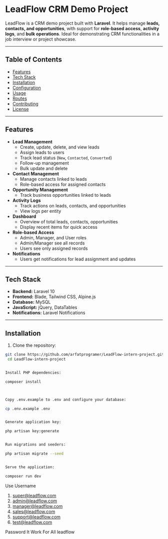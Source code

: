 # LeadFlow CRM Demo Project

LeadFlow is a CRM demo project built with **Laravel**. It helps manage **leads, contacts, and opportunities**, with support for **role-based access**, **activity logs**, and **bulk operations**. Ideal for demonstrating CRM functionalities in a job interview or project showcase.

---

## Table of Contents

- [Features](#features)
- [Tech Stack](#tech-stack)
- [Installation](#installation)
- [Configuration](#configuration)
- [Usage](#usage)
- [Routes](#routes)
- [Contributing](#contributing)
- [License](#license)

---

## Features

- **Lead Management**
  - Create, update, delete, and view leads
  - Assign leads to users
  - Track lead status (`New`, `Contacted`, `Converted`)
  - Follow-up management
  - Bulk update and delete
- **Contact Management**
  - Manage contacts linked to leads
  - Role-based access for assigned contacts
- **Opportunity Management**
  - Track business opportunities linked to leads
- **Activity Logs**
  - Track actions on leads, contacts, and opportunities
  - View logs per entity
- **Dashboard**
  - Overview of total leads, contacts, opportunities
  - Display recent items for quick access
- **Role-based Access**
  - Admin, Manager, and User roles
  - Admin/Manager see all records
  - Users see only assigned records
- **Notifications**
  - Users get notifications for lead assignment and updates

---

## Tech Stack

- **Backend:** Laravel 10  
- **Frontend:** Blade, Tailwind CSS, Alpine.js  
- **Database:** MySQL  
- **JavaScript:** jQuery, DataTables  
- **Notifications:** Laravel Notifications  

---

## Installation

1. Clone the repository:

```bash
git clone https://github.com/arfatprogramer/LeadFlow-intern-project.git
 cd LeadFlow-intern-project


Install PHP dependencies:

composer install



Copy .env.example to .env and configure your database:

cp .env.example .env


Generate application key:

php artisan key:generate


Run migrations and seeders:

php artisan migrate --seed


Serve the application:

composer run dev

```
Use Username
1) super@leadflow.com
2) admin@leadflow.com
3) manager@leadflow.com
4) sales@leadflow.com
5) support@leadflow.com
6) test@leadflow.com

Password It Work For All 
leadflow